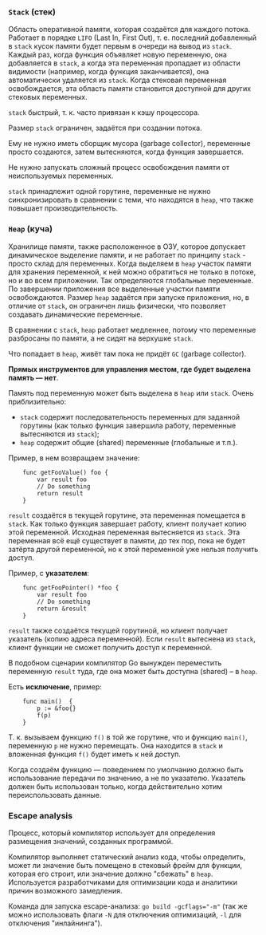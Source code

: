 ### `Stack` (стек)

Область оперативной памяти, которая создаётся для каждого потока. 
Работает в порядке `LIFO` (Last In, First Out), т. е. последний добавленный в `stack` кусок памяти будет первым
в очереди на вывод из `stack`. 
Каждый раз, когда функция объявляет новую переменную, она добавляется в `stack`,
а когда эта переменная пропадает из области видимости (например, когда функция заканчивается),
она автоматически удаляется из `stack`.
Когда стековая переменная освобождается, эта область памяти становится доступной для других стековых переменных.

`stack` быстрый, т. к. часто привязан к кэшу процессора.

Размер `stack` ограничен, задаётся при создании потока.

Ему не нужно иметь сборщик мусора (garbage collector),
переменные просто создаются, затем вытесняются, когда функция завершается.

Не нужно запускать сложный процесс освобождения памяти от неиспользуемых переменных.

`stack` принадлежит одной горутине, переменные не нужно синхронизировать в сравнении с теми, что находятся в `heap`,
что также повышает производительность.

### `Heap` (куча) 

Хранилище памяти, также расположенное в ОЗУ, которое допускает динамическое выделение памяти,
и не работает по принципу `stack` - просто склад для переменных. 
Когда выделяем в `heap` участок памяти для хранения переменной, к ней можно обратиться не только в потоке,
но и во всем приложении. 
Так определяются глобальные переменные. 
По завершении приложения все выделенные участки памяти освобождаются.
Размер `heap` задаётся при запуске приложения, но, в отличие от `stack`, он ограничен лишь физически,
что позволяет создавать динамические переменные.

В сравнении с `stack`, `heap` работает медленнее, потому что переменные разбросаны по памяти,
а не сидят на верхушке `stack`. 

Что попадает в `heap`, живёт там пока не придёт `GC` (garbage collector).


**Прямых инструментов для управления местом, где будет выделена память — нет**.

Память под переменную может быть выделена в `heap` или `stack`. Очень приблизительно:

* `stack` содержит последовательность переменных для заданной горутины
(как только функция завершила работу, переменные вытесняются из `stack`);
* `heap` содержит общие (shared) переменные (глобальные и т.п.).

Пример, в нем возвращаем значение:

        func getFooValue() foo {
            var result foo
            // Do something
            return result
        }

`result` создаётся в текущей горутине, эта переменная помещается в `stack`.
Как только функция завершает работу, клиент получает копию этой переменной.
Исходная переменная вытесняется из `stack`.
Эта переменная всё ещё существует в памяти, до тех пор, пока не будет затёрта другой переменной,
но к этой переменной уже нельзя получить доступ.

Пример, с **указателем**:

        func getFooPointer() *foo {
            var result foo
            // Do something
            return &result
        }

`result` также создаётся текущей горутиной, но клиент получает указатель (копию адреса переменной).
Если `result` вытеснена из `stack`, клиент функции не сможет получить доступ к переменной.

В подобном сценарии компилятор Go вынужден переместить переменную `result` туда,
где она может быть доступна (shared) – в `heap`.

Есть **исключение**, пример:

        func main()  {
            p := &foo{}
            f(p)
        }

Т. к. вызываем функцию `f()` в той же горутине, что и функцию `main()`, переменную `p` не нужно перемещать. 
Она находится в `stack` и вложенная функция `f()` будет иметь к ней доступ.

Когда создаём функцию — поведением по умолчанию должно быть использование передачи по значению, а не по указателю.
Указатель должен быть использован только, когда действительно хотим переиспользовать данные.

### Escape analysis

Процесс, который компилятор использует для определения размещения значений, созданных программой.

Компилятор выполняет статический анализ кода, чтобы определить,
может ли значение быть помещено в стековый фрейм для функции, которая его строит, или значение должно "сбежать" в `heap`.
Используется разработчиками для оптимизации кода и аналитики причин возможного замедления.

Команда для запуска escape-анализа: `go build -gcflags="-m"` (так же можно использовать флаги `-N` 
для отключения оптимизаций, `-l` для отключения "инлайнинга").